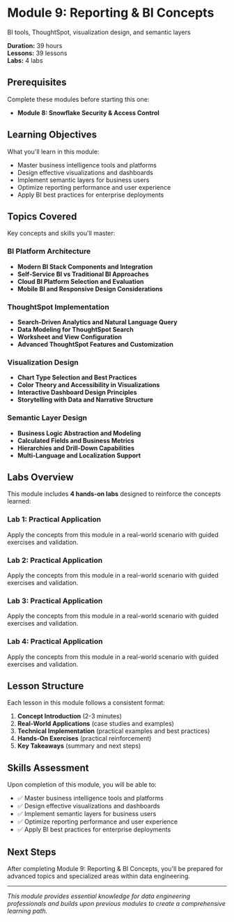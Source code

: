 # Module 9: Reporting & BI Concepts

BI tools, ThoughtSpot, visualization design, and semantic layers

**Duration:** 39 hours  
**Lessons:** 39 lessons  
**Labs:** 4 labs

## Prerequisites

Complete these modules before starting this one:

- **Module 8: Snowflake Security & Access Control**

## Learning Objectives

What you'll learn in this module:

- Master business intelligence tools and platforms
- Design effective visualizations and dashboards
- Implement semantic layers for business users
- Optimize reporting performance and user experience
- Apply BI best practices for enterprise deployments

## Topics Covered

Key concepts and skills you'll master:

### BI Platform Architecture
- **Modern BI Stack Components and Integration**
- **Self-Service BI vs Traditional BI Approaches**
- **Cloud BI Platform Selection and Evaluation**
- **Mobile BI and Responsive Design Considerations**

### ThoughtSpot Implementation
- **Search-Driven Analytics and Natural Language Query**
- **Data Modeling for ThoughtSpot Search**
- **Worksheet and View Configuration**
- **Advanced ThoughtSpot Features and Customization**

### Visualization Design
- **Chart Type Selection and Best Practices**
- **Color Theory and Accessibility in Visualizations**
- **Interactive Dashboard Design Principles**
- **Storytelling with Data and Narrative Structure**

### Semantic Layer Design
- **Business Logic Abstraction and Modeling**
- **Calculated Fields and Business Metrics**
- **Hierarchies and Drill-Down Capabilities**
- **Multi-Language and Localization Support**



## Labs Overview

This module includes **4 hands-on labs** designed to reinforce the concepts learned:

### Lab 1: Practical Application
Apply the concepts from this module in a real-world scenario with guided exercises and validation.

### Lab 2: Practical Application
Apply the concepts from this module in a real-world scenario with guided exercises and validation.

### Lab 3: Practical Application
Apply the concepts from this module in a real-world scenario with guided exercises and validation.

### Lab 4: Practical Application
Apply the concepts from this module in a real-world scenario with guided exercises and validation.



## Lesson Structure

Each lesson in this module follows a consistent format:

1. **Concept Introduction** (2-3 minutes)
2. **Real-World Applications** (case studies and examples)
3. **Technical Implementation** (practical examples and best practices)
4. **Hands-On Exercises** (practical reinforcement)
5. **Key Takeaways** (summary and next steps)

## Skills Assessment

Upon completion of this module, you will be able to:

- ✅ Master business intelligence tools and platforms
- ✅ Design effective visualizations and dashboards
- ✅ Implement semantic layers for business users
- ✅ Optimize reporting performance and user experience
- ✅ Apply BI best practices for enterprise deployments

## Next Steps

After completing Module 9: Reporting & BI Concepts, you'll be prepared for advanced topics and specialized areas within data engineering.

---

*This module provides essential knowledge for data engineering professionals and builds upon previous modules to create a comprehensive learning path.*